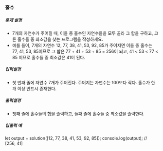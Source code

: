 ### 홀수

##### 문제 설명

- 7개의 자연수가 주어질 때, 이들 중 홀수인 자연수들을 모두 골라 그 합을 구하고, 고른 홀수들 중 최소값을 찾는 프로그램을 작성하세요.
- 예를 들어, 7개의 자연수 12, 77, 38, 41, 53, 92, 85가 주어지면 이들 중 홀수는 77, 41, 53, 85이므로 그 합은 77 + 41 + 53 + 85 = 256이 되고, 41 < 53 < 77 < 85 이므로 홀수들 중 최소값은 41이 된다.

##### 입력설명

- 첫 번째 줄에 자연수 7개가 주어진다. 주어지는 자연수는 100보다 작다. 홀수가 한 개 이상 반드시 존재한다.

##### 출력설명

- 첫째 줄에 홀수들의 합을 출력하고, 둘째 줄에 홀수들 중 최소값을 출력한다.

##### 입출력 예

let output = solution([12, 77, 38, 41, 53, 92, 85]);
console.log(output); // [256, 41]
